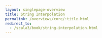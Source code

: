 ```yaml
---
layout: singlepage-overview
title: String Interpolation
permalink: /overviews/core/:title.html
redirect_to:
  - /scala3/book/string-interpolation.html
---
```

